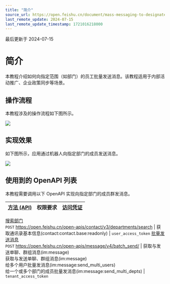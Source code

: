 ```yaml
---
title: "简介"
source_url: https://open.feishu.cn/document/mass-messaging-to-designated-departments/introduction
last_remote_update: 2024-07-15
last_remote_update_timestamp: 1721016218000
---
```

最后更新于 2024-07-15

# 简介

本教程介绍如何向指定范围（如部门）的员工批量发送消息。该教程适用于内部活动推广、企业政策同步等场景。

## 操作流程

本教程涉及的操作流程如下图所示。

![](https://sf3-cn.feishucdn.com/obj/open-platform-opendoc/c8d06935f2bdb155fa90b1bb94dc3508_brQEb28V9b.png?height=208&lazyload=true&width=1023)

## 实现效果

如下图所示，应用通过机器人向指定部门的成员发送消息。

![](https://sf3-cn.feishucdn.com/obj/open-platform-opendoc/2f3a81a7d863e948b3d165e693ee9251_Pw7BTkITn0.png?height=1000&lazyload=true&maxWidth=700&width=1640)

## 使用到的 OpenAPI 列表

本教程需要调用以下 OpenAPI 实现向指定部门的成员群发消息。

**[方法 (API)](https://open.feishu.cn/document/ukTMukTMukTM/uITNz4iM1MjLyUzM)** | 权限要求 | **[访问凭证](https://open.feishu.cn/document/ukTMukTMukTM/uMTNz4yM1MjLzUzM)**
--- | --- | ---
[搜索部门](https://open.feishu.cn/document/uAjLw4CM/ukTMukTMukTM/reference/contact-v3/department/search)  
   `POST` https://open.feishu.cn/open-apis/contact/v3/departments/search | 获取通讯录基本信息(contact:contact.base:readonly) | `user_access_token`
[批量发送消息](https://open.feishu.cn/document/ukTMukTMukTM/ucDO1EjL3gTNx4yN4UTM)  
   `POST` https://open.feishu.cn/open-apis/message/v4/batch_send/ | 获取与发送单聊、群组消息(im:message)  
获取与发送单聊、群组消息(im:message)    
给多个用户批量发消息(im:message:send_multi_users)  
给一个或多个部门的成员批量发消息(im:message:send_multi_depts) | `tenant_access_token`
